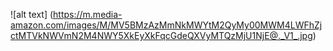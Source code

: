 ![alt text] (https://m.media-amazon.com/images/M/MV5BMzAzMmNkMWYtM2QyMy00MWM4LWFhZjctMTVkNWVmN2M4NWY5XkEyXkFqcGdeQXVyMTQzMjU1NjE@._V1_.jpg)